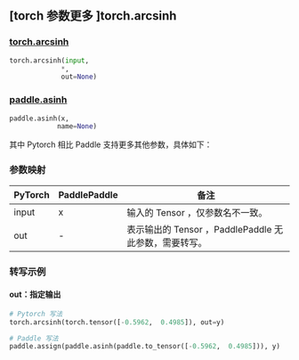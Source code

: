 ## [torch 参数更多 ]torch.arcsinh

### [torch.arcsinh](https://pytorch.org/docs/1.13/generated/torch.arcsinh.html#torch.arcsinh)

```python
torch.arcsinh(input,
             *,
             out=None)
```

### [paddle.asinh](https://www.paddlepaddle.org.cn/documentation/docs/zh/api/paddle/asinh_cn.html)

```python
paddle.asinh(x,
            name=None)
```

其中 Pytorch 相比 Paddle 支持更多其他参数，具体如下：

### 参数映射
| PyTorch       | PaddlePaddle | 备注                                                   |
| ------------- | ------------ | ------------------------------------------------------ |
| input         | x            | 输入的 Tensor ，仅参数名不一致。                                      |
| out           | -            | 表示输出的 Tensor ，PaddlePaddle 无此参数，需要转写。               |


### 转写示例
#### out：指定输出
```python
# Pytorch 写法
torch.arcsinh(torch.tensor([-0.5962,  0.4985]), out=y)

# Paddle 写法
paddle.assign(paddle.asinh(paddle.to_tensor([-0.5962,  0.4985])), y)
```

